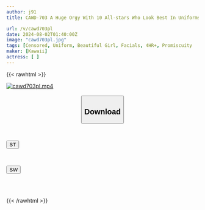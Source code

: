 ```yaml
---
author: j91
title: CAWD-703 A Huge Orgy With 10 All-stars Who Look Best In Uniforms In The AV World! Earn Youth Points By Jacking Off! A School Trip With Three Teams Competing! Team Geniuses! Enjoy Sightseeing And Sex To The Fullest! Everyone Is Free! All Facials! A Perfect Harem! An Erotic Chemical Reaction!

url: /v/cawd703pl
date: 2024-08-02T01:40:00Z
image: "cawd703pl.jpg"
tags: [Censored, Uniform, Beautiful Girl, Facials, 4HR+, Promiscuity	]
maker: [Kawaii]
actress: [ ]
---
```



{{< rawhtml >}}

<div class="video" data-videoid="y0YApRr0drc1Dpm">
    <a href="javascript:;">
        <img src="/v/cawd703pl/cawd703pl.jpg" width="WIDTH" height="HEIGHT" alt="cawd703pl.mp4" loading="lazy">
    </a>
</div>

<script type="text/javascript" src="https://j91.asia/asset/on-demand-st.js"></script>

<br>
  <link rel="stylesheet" href="https://j91.asia/asset/bs5.css">
  
  <center>
  <button class="btn btn-primary" type="button" data-bs-toggle="collapse" data-bs-target=".multi-collapse" aria-expanded="false" aria-controls="multiCollapseExample1 multiCollapseExample2"><h2>Download</h2></button></center>
</p>
<div class="row">
  <div class="col">
    <div class="collapse multi-collapse" id="multiCollapseExample1">
      <div class="card card-body">
	      	      <br>
<div class="buttons">  
<p><a href="/v/cawd703pl/st.html" target="_blank"><button class="btn-hover color-3"><i class="fa fa-download"></i> ST</button></a></p></div>
    </div>
  </div>
</div>
  <div class="col">
    <div class="collapse multi-collapse" id="multiCollapseExample2">
      <div class="card card-body">
	      <br>
<div class="buttons">
<p><a href="/v/cawd703pl/sw.html" target="_blank"><button class="btn-hover color-2"><i class="fa fa-download"></i> SW</button></a></p></div>
<br><br>
      </div>
    </div>
  </div>
</div>

{{< /rawhtml >}}